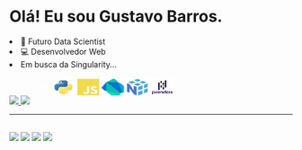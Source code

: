 <h1>Olá! Eu sou Gustavo Barros.</h1> 
<li>🤖 Futuro Data Scientist <br> 
<li>💻 Desenvolvedor Web <br>
<li>Em busca da Singularity...
<br></br>
<div style="display: inline-block;color: white;">⭐⭐⭐⭐⭐ ==>
  <img align="center" alt="Gustavo-Js" height="30" width="40" src="https://raw.githubusercontent.com/devicons/devicon/master/icons/python/python-original.svg">
  <img align="center" alt="Gustavo-Ts" height="30" width="40" src="https://raw.githubusercontent.com/devicons/devicon/master/icons/javascript/javascript-plain.svg">
  <img align="center" alt="Gustavo-React" height="30" width="40" src="https://raw.githubusercontent.com/devicons/devicon/master/icons/dart/dart-original.svg">
  <img align="center" alt="Gustavo-HTML" height="30" width="40" src="https://raw.githubusercontent.com/devicons/devicon/master/icons/numpy/numpy-original.svg">
  <img align="center" alt="Gustavo-CSS" height="30" width="40" src="https://raw.githubusercontent.com/devicons/devicon/master/icons/pandas/pandas-original-wordmark.svg">
</div><br>
<div align="justify">
  <a href="https://github.com/GustavoBarros11">
  <img height="150em" src="https://github-readme-stats.vercel.app/api?username=GustavoBarros11&show_icons=true&theme=dark&include_all_commits=true&count_private=true"/>
  <img height="150em" src="https://github-readme-stats.vercel.app/api/top-langs/?username=GustavoBarros11&layout=compact&langs_count=7&theme=dark"/>
</div>
  </a>

___
<br>
  <div> 
  <a href="https://www.youtube.com/channel/UChCouX3G2tzA9QfeXsvUBnw" target="_blank"><img src="https://img.shields.io/badge/Youtube-ff0000?style=for-the-badge&logo=youtube&logoColor=white" target="_blank"></a> 
  <a href="https://www.linkedin.com/in/gustavobarros11/" target="_blank"><img src="https://img.shields.io/badge/-LinkedIn-%230077B5?style=for-the-badge&logo=linkedin&logoColor=white" target="_blank"></a>
  <a href="https://twitter.com/Gustavosb1156" target="_blank"><img src="https://img.shields.io/badge/-Twitter-1d9bf0?style=for-the-badge&logo=twitter&logoColor=white" target="_blank"></a> 
  <a href="https://medium.com/@gustavosb1156" target="_blank"><img src="https://img.shields.io/badge/-Medium-292929?style=for-the-badge&logo=medium&logoColor=b" target="_blank"></a> 
   
  <!-- ![Snake animation](https://github.com/GustavoBarros11/blob/output/github-contribution-grid-snake.svg) -->
    
</div>

